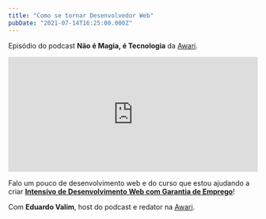 ```yaml
---
title: "Como se tornar Desenvolvedor Web"
pubDate: "2021-07-14T16:25:00.000Z"
---
```


Episódio do podcast **Não é Magia, é Tecnologia** da [Awari](https://awari.com.br/?utm_source=podcast&utm_medium=blog&utm_campaign=episodio_4&utm_term=webdev).

<iframe src="https://open.spotify.com/embed/episode/5cOjpfkgdwhMIK5HysZd74" width="100%" height="232" frameBorder="0" allowtransparency="true" allow="encrypted-media"></iframe>

Falo um pouco de desenvolvimento web e do curso que estou ajudando a criar [**Intensivo de Desenvolvimento Web com Garantia de Emprego**](https://awari.com.br/curso-desenvolvimento-web/?utm_source=podcast&utm_medium=blog&utm_campaign=episodio_4&utm_term=webdev)!

Com **Eduardo Valim**, host do podcast e redator na [Awari](https://awari.com.br/?utm_source=podcast&utm_medium=blog&utm_campaign=episodio_4&utm_term=webdev).